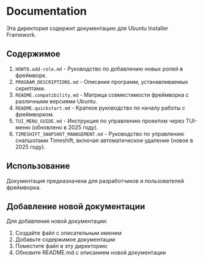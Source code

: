 # Documentation

Эта директория содержит документацию для Ubuntu Installer Framework.

## Содержимое

1. `HOWTO.add-role.md` - Руководство по добавлению новых ролей в фреймворк.
2. `PROGRAM_DESCRIPTIONS.md` - Описание программ, устанавливаемых скриптами.
3. `README.compatibility.md` - Матрица совместимости фреймворка с различными версиями Ubuntu.
4. `README.quickstart.md` - Краткое руководство по началу работы с фреймворком.
5. `TUI_MENU_GUIDE.md` - Инструкция по управлению проектом через TUI-меню (обновлено в 2025 году).
6. `TIMESHIFT_SNAPSHOT_MANAGEMENT.md` - Руководство по управлению снапшотами Timeshift, включая автоматическое удаление (новое в 2025 году).

## Использование

Документация предназначена для разработчиков и пользователей фреймворка.

## Добавление новой документации

Для добавления новой документации:
1. Создайте файл с описательным именем
2. Добавьте содержимое документации
3. Поместите файл в эту директорию
4. Обновите README.md с описанием новой документации